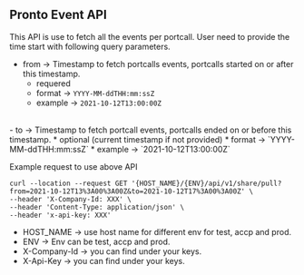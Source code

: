 <H2> Pronto Event API </H2>

This API is use to fetch all the events per portcall. User need to provide the time start with following query parameters.

- from -> Timestamp to fetch portcalls events, portcalls started on or after this timestamp.
    * requered 
    * format -> `YYYY-MM-ddTHH:mm:ssZ`
    * example -> `2021-10-12T13:00:00Z` 

<br/>
- to -> Timestamp to fetch portcall events, portcalls ended on or before this timestamp.
    * optional (current timestamp if not provided) 
    * format -> `YYYY-MM-ddTHH:mm:ssZ`
    * example -> `2021-10-12T13:00:00Z` 


Example request to use above API

```
curl --location --request GET '{HOST_NAME}/{ENV}/api/v1/share/pull?from=2021-10-12T13%3A00%3A00Z&to=2021-10-12T17%3A00%3A00Z' \
--header 'X-Company-Id: XXX' \
--header 'Content-Type: application/json' \
--header 'x-api-key: XXX'
```

+ HOST_NAME -> use host name for different env for test, accp and prod.
+ ENV -> Env can be test, accp and prod.
+ X-Company-Id -> you can find under your keys.
+ X-Api-Key -> you can find under your keys.